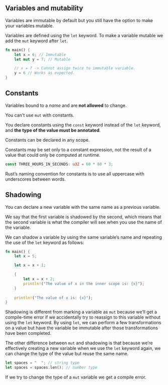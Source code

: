 ## Variables and mutability
Variables are immutable by default but you still have the option to make your variables mutable.

Variables are defined using the `let` keyword. To make a variable mutable we add the `mut` keyword after `let`.
```Rust
fn main() {
	let x = 6; // Immutable
	let mut y = 7; // Mutable

	// x = 7 -> Cannot assign twice to immutable variable.
	y = 6 // Works as expected.
}
```
## Constants
Variables bound to a *name* and are **not allowed** to change.

You can't use `mut` with constants.

You declare constants using the `const` keyword instead of the `let` keyword, and **the type of the value must be annotated**.

Constants can be declared in any scope.

Constants may be set only to a constant expression, not the result of a value that could only be computed at runtime.
```Rust
const THREE_HOURS_IN_SECONDS: u32 = 60 * 60 * 3;
```

Rust’s naming convention for constants is to use all uppercase with underscores between words.
## Shadowing
You can declare a new variable with the same name as a previous variable.

We say that the first variable is shadowed by the second, which means that the second variable is what the compiler will see when you use the name of the variable.

We can shadow a variable by using the same variable’s name and repeating the use of the `let` keyword as follows:
```Rust
fn main() {
	let x = 5;

	let x = x + 1;

	{
		let x = x + 2;
		println!("The value of x in the inner scope is: {x}");
	}
	
	println!("The value of x is: {x}");
}
```

Shadowing is different from marking a variable as `mut` because we’ll get a compile-time error if we accidentally try to reassign to this variable without using the `let` keyword. By using `let`, we can perform a few transformations on a value but have the variable be immutable after those transformations have been completed.

The other difference between `mut` and shadowing is that because we’re effectively creating a new variable when we use the `let` keyword again, we can change the type of the value but reuse the same name.
```rust
let spaces = "  "; // string type
let spaces = spaces.len(); // number type
```

If we try to change the type of a `mut` variable we get a compile error.
